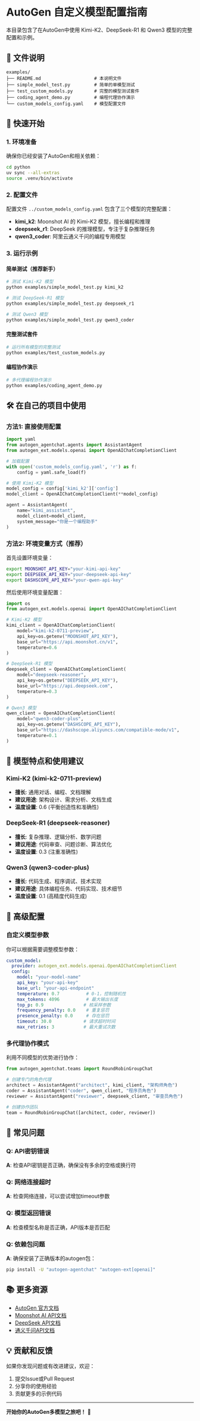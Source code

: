 # AutoGen 自定义模型配置指南

本目录包含了在AutoGen中使用 Kimi-K2、DeepSeek-R1 和 Qwen3 模型的完整配置和示例。

## 📁 文件说明

```
examples/
├── README.md                    # 本说明文件
├── simple_model_test.py         # 简单的单模型测试
├── test_custom_models.py        # 完整的模型测试套件
├── coding_agent_demo.py         # 编程代理协作演示
└── custom_models_config.yaml    # 模型配置文件
```

## 🚀 快速开始

### 1. 环境准备

确保你已经安装了AutoGen和相关依赖：

```bash
cd python
uv sync --all-extras
source .venv/bin/activate
```

### 2. 配置文件

配置文件 `../custom_models_config.yaml` 包含了三个模型的完整配置：

- **kimi_k2**: Moonshot AI 的 Kimi-K2 模型，擅长编程和推理
- **deepseek_r1**: DeepSeek 的推理模型，专注于复杂推理任务
- **qwen3_coder**: 阿里云通义千问的编程专用模型

### 3. 运行示例

#### 简单测试（推荐新手）

```bash
# 测试 Kimi-K2 模型
python examples/simple_model_test.py kimi_k2

# 测试 DeepSeek-R1 模型  
python examples/simple_model_test.py deepseek_r1

# 测试 Qwen3 模型
python examples/simple_model_test.py qwen3_coder
```

#### 完整测试套件

```bash
# 运行所有模型的完整测试
python examples/test_custom_models.py
```

#### 编程协作演示

```bash
# 多代理编程协作演示
python examples/coding_agent_demo.py
```

## 🛠️ 在自己的项目中使用

### 方法1: 直接使用配置

```python
import yaml
from autogen_agentchat.agents import AssistantAgent
from autogen_ext.models.openai import OpenAIChatCompletionClient

# 加载配置
with open('custom_models_config.yaml', 'r') as f:
    config = yaml.safe_load(f)

# 使用 Kimi-K2 模型
model_config = config['kimi_k2']['config']
model_client = OpenAIChatCompletionClient(**model_config)

agent = AssistantAgent(
    name="kimi_assistant",
    model_client=model_client,
    system_message="你是一个编程助手"
)
```

### 方法2: 环境变量方式（推荐）

首先设置环境变量：

```bash
export MOONSHOT_API_KEY="your-kimi-api-key"
export DEEPSEEK_API_KEY="your-deepseek-api-key"  
export DASHSCOPE_API_KEY="your-qwen-api-key"
```

然后使用环境变量配置：

```python
import os
from autogen_ext.models.openai import OpenAIChatCompletionClient

# Kimi-K2 模型
kimi_client = OpenAIChatCompletionClient(
    model="kimi-k2-0711-preview",
    api_key=os.getenv("MOONSHOT_API_KEY"),
    base_url="https://api.moonshot.cn/v1",
    temperature=0.6
)

# DeepSeek-R1 模型
deepseek_client = OpenAIChatCompletionClient(
    model="deepseek-reasoner", 
    api_key=os.getenv("DEEPSEEK_API_KEY"),
    base_url="https://api.deepseek.com",
    temperature=0.3
)

# Qwen3 模型
qwen_client = OpenAIChatCompletionClient(
    model="qwen3-coder-plus",
    api_key=os.getenv("DASHSCOPE_API_KEY"), 
    base_url="https://dashscope.aliyuncs.com/compatible-mode/v1",
    temperature=0.1
)
```

## 🎯 模型特点和使用建议

### Kimi-K2 (kimi-k2-0711-preview)
- **擅长**: 通用对话、编程、文档理解
- **建议用途**: 架构设计、需求分析、文档生成
- **温度设置**: 0.6 (平衡创造性和准确性)

### DeepSeek-R1 (deepseek-reasoner)  
- **擅长**: 复杂推理、逻辑分析、数学问题
- **建议用途**: 代码审查、问题诊断、算法优化
- **温度设置**: 0.3 (注重准确性)

### Qwen3 (qwen3-coder-plus)
- **擅长**: 代码生成、程序调试、技术实现
- **建议用途**: 具体编程任务、代码实现、技术细节
- **温度设置**: 0.1 (高精度代码生成)

## 🔧 高级配置

### 自定义模型参数

你可以根据需要调整模型参数：

```yaml
custom_model:
  provider: autogen_ext.models.openai.OpenAIChatCompletionClient
  config:
    model: "your-model-name"
    api_key: "your-api-key"
    base_url: "your-api-endpoint"
    temperature: 0.7          # 0-1，控制随机性
    max_tokens: 4096          # 最大输出长度
    top_p: 0.9               # 核采样参数
    frequency_penalty: 0.0    # 重复惩罚
    presence_penalty: 0.0     # 存在惩罚
    timeout: 30.0            # 请求超时时间
    max_retries: 3           # 最大重试次数
```

### 多代理协作模式

利用不同模型的优势进行协作：

```python
from autogen_agentchat.teams import RoundRobinGroupChat

# 创建专门的角色代理
architect = AssistantAgent("architect", kimi_client, "架构师角色")
coder = AssistantAgent("coder", qwen_client, "程序员角色")  
reviewer = AssistantAgent("reviewer", deepseek_client, "审查员角色")

# 创建协作团队
team = RoundRobinGroupChat([architect, coder, reviewer])
```

## 🐛 常见问题

### Q: API密钥错误
**A**: 检查API密钥是否正确，确保没有多余的空格或换行符

### Q: 网络连接超时
**A**: 检查网络连接，可以尝试增加timeout参数

### Q: 模型返回错误
**A**: 检查模型名称是否正确，API版本是否匹配

### Q: 依赖包问题
**A**: 确保安装了正确版本的autogen包：
```bash
pip install -U "autogen-agentchat" "autogen-ext[openai]"
```

## 📚 更多资源

- [AutoGen 官方文档](https://microsoft.github.io/autogen/)
- [Moonshot AI API文档](https://platform.moonshot.cn/docs)
- [DeepSeek API文档](https://platform.deepseek.com/docs)
- [通义千问API文档](https://help.aliyun.com/zh/dashscope/)

## 💡 贡献和反馈

如果你发现问题或有改进建议，欢迎：
1. 提交Issue或Pull Request
2. 分享你的使用经验
3. 贡献更多的示例代码

---

**开始你的AutoGen多模型之旅吧！** 🚀